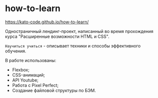 # how-to-learn
https://kato-code.github.io/how-to-learn/

Одностраничный лендинг-проект, написанный во время прохождения курса "Расширенные возможности HTML и CSS".

`Научиться учиться` - описывает техники и способы эффективного обучения.

В работе использованы:

- Flexbox;
- CSS-анимаций;
- API Youtube;
- Работа с Pixel Perfect;
- Создание файловой структуры по БЭМ.
